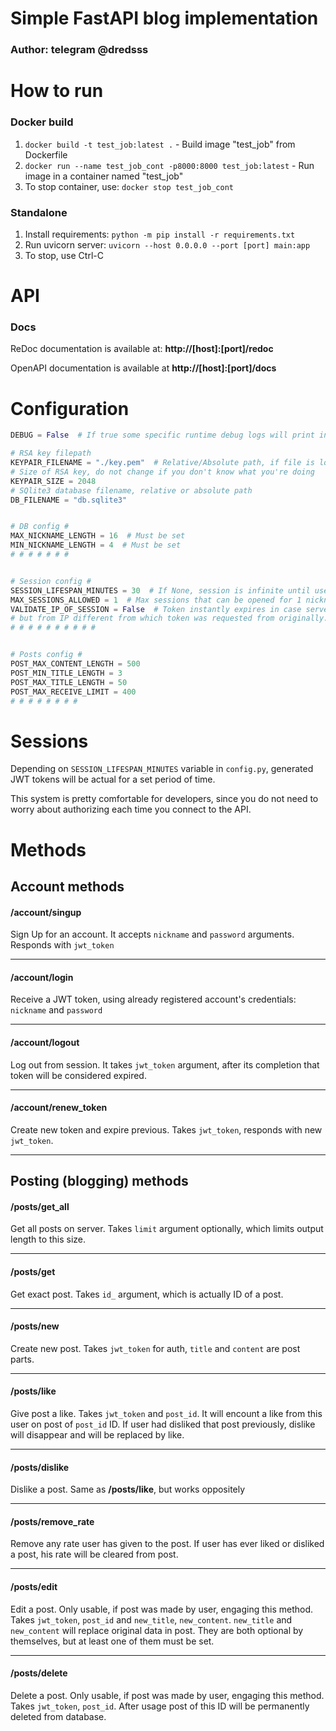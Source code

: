 # Simple FastAPI blog implementation
### Author: telegram @dredsss


# How to run
### Docker build

1. `docker build -t test_job:latest .` - Build image "test_job" from Dockerfile
2. `docker run --name test_job_cont -p8000:8000 test_job:latest` - Run image in a container named "test_job"
3. To stop container, use: `docker stop test_job_cont`

### Standalone
1. Install requirements: `python -m pip install -r requirements.txt`
2. Run uvicorn server: `uvicorn --host 0.0.0.0 --port [port] main:app`
3. To stop, use Ctrl-C

# API
### Docs
ReDoc documentation is available at: __http://[host]:[port]/redoc__

OpenAPI documentation is available at __http://[host]:[port]/docs__

# Configuration
```python
DEBUG = False  # If true some specific runtime debug logs will print into console

# RSA key filepath
KEYPAIR_FILENAME = "./key.pem"  # Relative/Absolute path, if file is located in working directory use ./filename
# Size of RSA key, do not change if you don't know what you're doing
KEYPAIR_SIZE = 2048
# SQlite3 database filename, relative or absolute path
DB_FILENAME = "db.sqlite3"


# DB config #
MAX_NICKNAME_LENGTH = 16  # Must be set
MIN_NICKNAME_LENGTH = 4  # Must be set
# # # # # # #


# Session config #
SESSION_LIFESPAN_MINUTES = 30  # If None, session is infinite until user logs out, else set lifespan in minutes
MAX_SESSIONS_ALLOWED = 1  # Max sessions that can be opened for 1 nickname
VALIDATE_IP_OF_SESSION = False  # Token instantly expires in case server receives request with this token
# but from IP different from which token was requested from originally. Recommended: False
# # # # # # # # # #


# Posts config #
POST_MAX_CONTENT_LENGTH = 500
POST_MIN_TITLE_LENGTH = 3
POST_MAX_TITLE_LENGTH = 50
POST_MAX_RECEIVE_LIMIT = 400
# # # # # # # #
```

# Sessions
Depending on `SESSION_LIFESPAN_MINUTES` variable in `config.py`, generated JWT tokens
will be actual for a set period of time.

This system is pretty comfortable for developers, since you do not need to worry about
authorizing each time you connect to the API.

# Methods
## Account methods
#### /account/singup

Sign Up for an account. It accepts `nickname` and `password` arguments. Responds with `jwt_token`
<hr>

#### /account/login
Receive a JWT token, using already registered account's credentials: `nickname` and `password`

<hr>

#### /account/logout
Log out from session. It takes `jwt_token` argument, after its completion that token will be
considered expired.

<hr>

#### /account/renew_token
Create new token and expire previous. Takes `jwt_token`, responds with new `jwt_token`.

<hr>

## Posting (blogging) methods

#### /posts/get_all
Get all posts on server. Takes `limit` argument optionally,
which limits output length to this size.

<hr>

#### /posts/get
Get exact post. Takes `id_` argument, which is actually ID of a post.

<hr>

#### /posts/new
Create new post. Takes `jwt_token` for auth, `title` and `content` are post parts.

<hr>

#### /posts/like
Give post a like. Takes `jwt_token` and `post_id`. It will encount a like from this user on 
post of `post_id` ID. If user had disliked that post previously, dislike will disappear and
will be replaced by like.

<hr>

#### /posts/dislike
Dislike a post. Same as __/posts/like__, but works oppositely

<hr>

#### /posts/remove_rate
Remove any rate user has given to the post. If user has ever liked or disliked a post,
his rate will be cleared from post.

<hr>

#### /posts/edit
Edit a post. Only usable, if post was made by user, engaging this method. Takes
`jwt_token`, `post_id` and `new_title`, `new_content`.
`new_title` and `new_content` will replace original data in post.
They are both optional by themselves, but at least one of them must be set.

<hr>

#### /posts/delete
Delete a post. Only usable, if post was made by user, engaging this method. Takes
`jwt_token`, `post_id`. After usage post of this ID will be permanently deleted from database.
